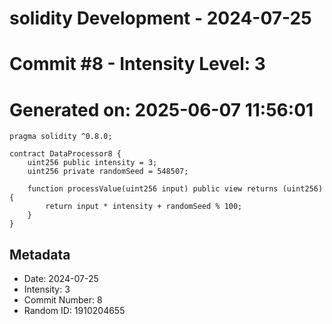 ﻿# solidity Development - 2024-07-25
# Commit #8 - Intensity Level: 3
# Generated on: 2025-06-07 11:56:01
```solidity
pragma solidity ^0.8.0;

contract DataProcessor8 {
    uint256 public intensity = 3;
    uint256 private randomSeed = 548507;

    function processValue(uint256 input) public view returns (uint256) {
        return input * intensity + randomSeed % 100;
    }
}
```
## Metadata
- Date: 2024-07-25
- Intensity: 3
- Commit Number: 8
- Random ID: 1910204655
